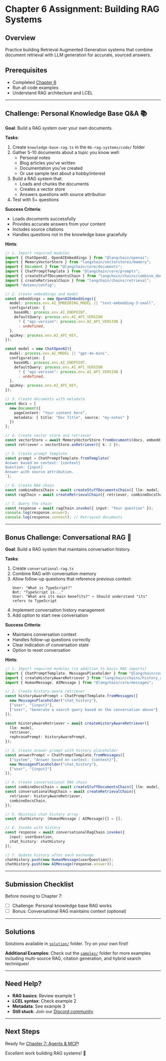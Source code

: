 # Chapter 6 Assignment: Building RAG Systems

## Overview

Practice building Retrieval Augmented Generation systems that combine document retrieval with LLM generation for accurate, sourced answers.

## Prerequisites

- Completed [Chapter 6](./README.md)
- Run all code examples
- Understand RAG architecture and LCEL

---

## Challenge: Personal Knowledge Base Q&A 📚

**Goal**: Build a RAG system over your own documents.

**Tasks**:
1. Create `knowledge-base-rag.ts` in the `06-rag-systems/code/` folder
2. Gather 5-10 documents about a topic you know well:
   - Personal notes
   - Blog articles you've written
   - Documentation you've created
   - Or use sample text about a hobby/interest
3. Build a RAG system that:
   - Loads and chunks the documents
   - Creates a vector store
   - Answers questions with source attribution
4. Test with 5+ questions

**Success Criteria**:
- Loads documents successfully
- Provides accurate answers from your content
- Includes source citations
- Handles questions not in the knowledge base gracefully

**Hints**:
```typescript
// 1. Import required modules
import { ChatOpenAI, OpenAIEmbeddings } from "@langchain/openai";
import { MemoryVectorStore } from "langchain/vectorstores/memory";
import { Document } from "@langchain/core/documents";
import { ChatPromptTemplate } from "@langchain/core/prompts";
import { createStuffDocumentsChain } from "langchain/chains/combine_documents";
import { createRetrievalChain } from "langchain/chains/retrieval";
import "dotenv/config";

// 2. Create embeddings and model
const embeddings = new OpenAIEmbeddings({
  model: process.env.AI_EMBEDDING_MODEL || "text-embedding-3-small",
  configuration: {
    baseURL: process.env.AI_ENDPOINT,
    defaultQuery: process.env.AI_API_VERSION
      ? { "api-version": process.env.AI_API_VERSION }
      : undefined,
  },
  apiKey: process.env.AI_API_KEY,
});

const model = new ChatOpenAI({
  model: process.env.AI_MODEL || "gpt-4o-mini",
  configuration: {
    baseURL: process.env.AI_ENDPOINT,
    defaultQuery: process.env.AI_API_VERSION
      ? { "api-version": process.env.AI_API_VERSION }
      : undefined,
  },
  apiKey: process.env.AI_API_KEY,
});

// 3. Create documents with metadata
const docs = [
  new Document({
    pageContent: "Your content here",
    metadata: { title: "Doc Title", source: "my-notes" }
  })
];

// 4. Create vector store and retriever
const vectorStore = await MemoryVectorStore.fromDocuments(docs, embeddings);
const retriever = vectorStore.asRetriever({ k: 2 });

// 5. Create prompt template
const prompt = ChatPromptTemplate.fromTemplate(`
Answer based on context: {context}
Question: {input}
Answer with source attribution.
`);

// 6. Create RAG chain
const combineDocsChain = await createStuffDocumentsChain({ llm: model, prompt });
const ragChain = await createRetrievalChain({ retriever, combineDocsChain });

// 7. Query the chain
const response = await ragChain.invoke({ input: "Your question" });
console.log(response.answer);
console.log(response.context); // Retrieved documents
```

---

## Bonus Challenge: Conversational RAG 💬

**Goal**: Build a RAG system that maintains conversation history.

**Tasks**:
1. Create `conversational-rag.ts`
2. Combine RAG with conversation memory
3. Allow follow-up questions that reference previous context:
   ```
   User: "What is TypeScript?"
   Bot: "TypeScript is..."
   User: "What are its main benefits?" ← Should understand "its" refers to TypeScript
   ```
4. Implement conversation history management
5. Add option to start new conversation

**Success Criteria**:
- Maintains conversation context
- Handles follow-up questions correctly
- Clear indication of conversation state
- Option to reset conversation

**Hints**:
```typescript
// 1. Import required modules (in addition to basic RAG imports)
import { ChatPromptTemplate, MessagesPlaceholder } from "@langchain/core/prompts";
import { createHistoryAwareRetriever } from "langchain/chains/history_aware_retriever";
import { HumanMessage, AIMessage } from "@langchain/core/messages";

// 2. Create history-aware retriever
const historyAwarePrompt = ChatPromptTemplate.fromMessages([
  new MessagesPlaceholder("chat_history"),
  ["user", "{input}"],
  ["user", "Generate a search query based on the conversation above"]
]);

const historyAwareRetriever = await createHistoryAwareRetriever({
  llm: model,
  retriever,
  rephrasePrompt: historyAwarePrompt,
});

// 3. Create answer prompt with history placeholder
const answerPrompt = ChatPromptTemplate.fromMessages([
  ["system", "Answer based on context: {context}"],
  new MessagesPlaceholder("chat_history"),
  ["user", "{input}"]
]);

// 4. Create conversational RAG chain
const combineDocsChain = await createStuffDocumentsChain({ llm: model, prompt: answerPrompt });
const conversationalRagChain = await createRetrievalChain({
  retriever: historyAwareRetriever,
  combineDocsChain,
});

// 5. Maintain chat history array
const chatHistory: (HumanMessage | AIMessage)[] = [];

// 6. Invoke with history
const response = await conversationalRagChain.invoke({
  input: userQuestion,
  chat_history: chatHistory
});

// 7. Update history after each exchange
chatHistory.push(new HumanMessage(userQuestion));
chatHistory.push(new AIMessage(response.answer));
```

---

## Submission Checklist

Before moving to Chapter 7:

- [ ] Challenge: Personal knowledge base RAG works
- [ ] Bonus: Conversational RAG maintains context (optional)

---

## Solutions

Solutions available in [`solution/`](./solution/) folder. Try on your own first!

**Additional Examples**: Check out the [`samples/`](./samples/) folder for more examples including multi-source RAG, citation generation, and hybrid search techniques!

---

## Need Help?

- **RAG basics**: Review example 1
- **LCEL syntax**: Check example 2
- **Metadata**: See example 3
- **Still stuck**: Join our [Discord community](https://aka.ms/foundry/discord)

---

## Next Steps

Ready for [Chapter 7: Agents & MCP](../07-agents-mcp/README.md)!

Excellent work building RAG systems! 🎉
